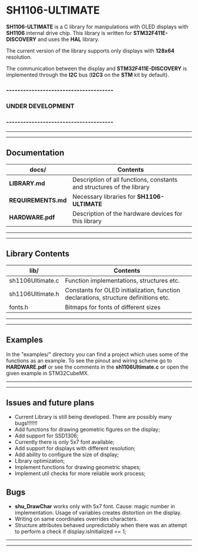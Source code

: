 # SH1106-ULTIMATE
__SH1106-ULTIMATE__ is a C library for manipulations with OLED displays with __SH1106__ internal drive chip. This library is written for __STM32F411E-DISCOVERY__ and uses the __HAL__ library.

The current version of the library supports only displays with __128x64__ resolution.

The communication between the display and __STM32F411E-DISCOVERY__ is implemented through the __I2C__ bus (__I2C3__ on the __STM__ kit by default).

### \-\-\-\-\-\-\-\-\-\-\-\-\-\-\-\-\-\-\-\-\-\-\-\-\-\-\-\-\-\-\-\-\-\-\-\-\-\-
### __UNDER DEVELOPMENT__
### \-\-\-\-\-\-\-\-\-\-\-\-\-\-\-\-\-\-\-\-\-\-\-\-\-\-\-\-\-\-\-\-\-\-\-\-\-\-

---
---

## Documentation

docs/ | Contents
----- | ------
__LIBRARY.md__ | Description of all functions, constants and structures of the library
__REQUIREMENTS.md__ | Necessary libraries for __SH1106-ULTIMATE__
__HARDWARE.pdf__ | Description of the hardware devices for this library

---
---

## Library Contents

lib/ | Contents
------ | ------
sh1106Ultimate.c | Function implementations, structures etc.
sh1106Ultimate.h | Constants for OLED initialization, function declarations, structure definitions etc.
fonts.h | Bitmaps for fonts of different sizes

---
---

## Examples

In the "examples/" directory you can find a project which uses some of the functions as an example. To see the pinout and wiring scheme go to __HARDWARE.pdf__ or see the comments in the __sh1106Ultimate.c__ or open the given example in STM32CubeMX.

---
---

## Issues and future plans

* Current Library is still being developed. There are possibly many bugs!!!!!!!
* Add functions for drawing geometric figures on the display;
* Add support for SSD1306;
* Currently there is only 5x7 font available;
* Add support for displays with different resolution;
* Add ability to configure the size of display;
* Library optimization;
* Implement functions for drawing geometric shapes;
* Implement util checks for more reliable work process;

## Bugs
* __shu_DrawChar__ works only with 5x7 font. Cause: magic number in implementation. Usage of variables creates distortion on the display.
* Writing on same coordinates overrides characters.
* Structure attributes behaved unpredictably when there was an attempt to perform a check if display.isInitialized == 1;

---
---